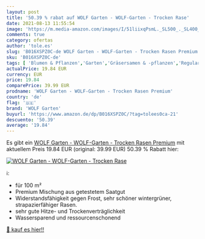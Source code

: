 ```yaml
---
layout: post
title: '50.39 % rabat auf WOLF Garten - WOLF-Garten - Trocken Rase'
date: 2021-08-13 11:55:54
image: 'https://m.media-amazon.com/images/I/51liixqPsmL._SL500_._SL400_.jpg'
comments: true
category: ofertas
author: 'tole.es'
slug: 'B016XSPZ0C-de WOLF Garten - WOLF-Garten - Trocken Rasen Premium'
sku: 'B016XSPZ0C-de'
tags: [ 'Blumen & Pflanzen','Garten','Gräsersamen & -pflanzen','Regular Stores','Shops','wolf garten', ]
actualPrice: 19.84 EUR
currency: EUR
price: 19.84
comparePrice: 39.99 EUR
prodname: 'WOLF Garten - WOLF-Garten - Trocken Rasen Premium'
country: 'de'
flag: '🇩🇪'
brand: 'WOLF Garten'
buyurl: 'https://www.amazon.de/dp/B016XSPZ0C/?tag=tolees0ca-21'
descuento: '50.39'
average: '19.84'
---
```


Es gibt ein [WOLF Garten - WOLF-Garten - Trocken Rasen Premium](https://www.amazon.de/dp/B016XSPZ0C/?tag=tolees0ca-21) mit aktuellem Preis 19.84 EUR (original: 39.99 EUR) 50.39 % Rabatt hier:

[![WOLF Garten - WOLF-Garten - Trocken Rase](https://m.media-amazon.com/images/I/51liixqPsmL._SL500_._SL400_.jpg)](https://www.amazon.de/dp/B016XSPZ0C/?tag=tolees0ca-21)

ℹ️:

- für 100 m²
- Premium Mischung aus getestetem Saatgut
- Widerstandsfähigkeit gegen Frost, sehr schöner wintergrüner, strapazierfähiger Rasen.
- sehr gute Hitze- und Trockenverträglichkeit
- Wassersparend und ressourcenschonend

[🛒 kauf es hier!!](https://www.amazon.de/dp/B016XSPZ0C/?tag=tolees0ca-21)
